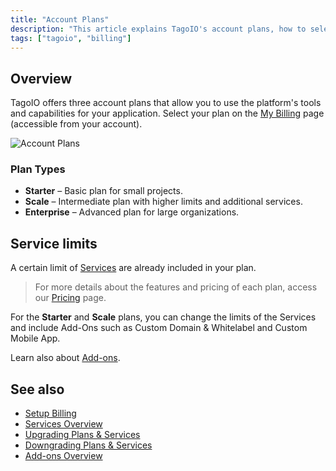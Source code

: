 ```yaml
---
title: "Account Plans"
description: "This article explains TagoIO's account plans, how to select a plan, and where to find detailed feature and pricing information."
tags: ["tagoio", "billing"]
---
```

## Overview

TagoIO offers three account plans that allow you to use the platform's tools and capabilities for your application. Select your plan on the [My Billing](https://admin.tago.io/account/billing) page (accessible from your account).

<!-- Image placeholder removed for build -->

![Account Plans](https://help.tago.io/galleryDocuments/edbsn1b6752bdf6b46ccec1517323713a1d8765d7c3974162d47b4bf55ea59c89974ea022bf39d99aefd6ce5607d78c63d907?inline=true)

### Plan Types

- **Starter** – Basic plan for small projects.
- **Scale** – Intermediate plan with higher limits and additional services.
- **Enterprise** – Advanced plan for large organizations.

## Service limits

A certain limit of [Services](../services/services-overview) are already included in your plan.

> For more details about the features and pricing of each plan, access our [Pricing](https://tago.io/pricing) page.

For the **Starter** and **Scale** plans, you can change the limits of the Services and include Add-Ons such as Custom Domain & Whitelabel and Custom Mobile App.

Learn also about [Add-ons](../add-ons-overview).

## See also

- [Setup Billing](./setup-billing)
- [Services Overview](../services/services-overview)
- [Upgrading Plans & Services](../services/upgrading-plans-services)
- [Downgrading Plans & Services](../services/downgrading-plans-services)
- [Add-ons Overview](../add-ons-overview)